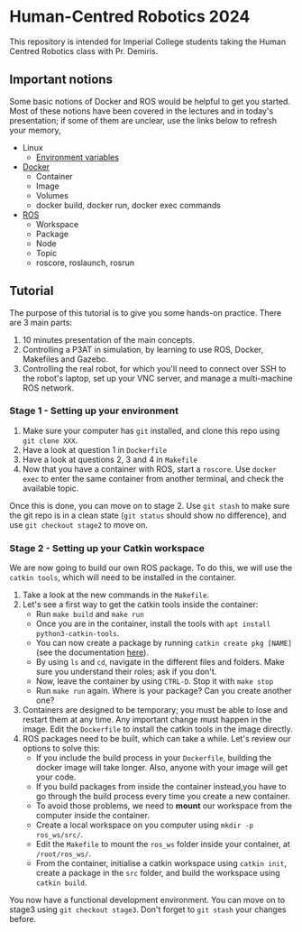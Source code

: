 # Human-Centred Robotics 2024

This repository is intended for Imperial College students taking the Human Centred Robotics class with Pr. Demiris.

## Important notions
Some basic notions of Docker and ROS would be helpful to get you started. Most of these notions have been covered in the lectures and in today's presentation; if some of them are unclear, use the links below to refresh your memory,

- Linux
  - [Environment variables](https://www.freecodecamp.org/news/how-to-set-an-environment-variable-in-linux/)
- [Docker](https://medium.com/swlh/understand-dockerfile-dd11746ed183)
  - Container
  - Image
  - Volumes
  - docker build, docker run, docker exec commands
- [ROS](https://roboticsbackend.com/what-is-a-ros-topic/)
  - Workspace
  - Package
  - Node
  - Topic
  - roscore, roslaunch, rosrun


## Tutorial
The purpose of this tutorial is to give you some hands-on practice. There are 3 main parts:
 1) 10 minutes presentation of the main concepts.
 2) Controlling a P3AT in simulation, by learning to use ROS, Docker, Makefiles and Gazebo.
 3) Controlling the real robot, for which you'll need to connect over SSH to the robot's laptop, set up your VNC server, and manage a multi-machine ROS network.

### Stage 1 - Setting up your environment
 1) Make sure your computer has `git` installed, and clone this repo using `git clone XXX`.
 2) Have a look at question 1 in `Dockerfile`
 3) Have a look at questions 2, 3 and 4 in `Makefile`
 4) Now that you have a container with ROS, start a `roscore`. Use `docker exec` to enter the same container from another terminal, and check the available topic. 

 Once this is done, you can move on to stage 2. Use `git stash` to make sure the git repo is in a clean state (`git status` should show no difference), and use `git checkout stage2` to move on.

### Stage 2 - Setting up your Catkin workspace
We are now going to build our own ROS package. To do this, we will use the `catkin tools`, which will need to be installed in the container.

 1) Take a look at the new commands in the `Makefile`.
 2) Let's see a first way to get the catkin tools inside the container:
    - Run `make build` and `make run`
    - Once you are in the container, install the tools with `apt install python3-catkin-tools`. 
    - You can now create a package by running `catkin create pkg [NAME]` (see the documentation [here](https://catkin-tools.readthedocs.io/en/latest/)). 
    - By using `ls` and `cd`, navigate in the different files and folders. Make sure you understand their roles; ask if you don't.
    - Now, leave the container by using `CTRL-D`. Stop it with `make stop`
    - Run `make run` again. Where is your package? Can you create another one?
 3) Containers are designed to be temporary; you must be able to lose and restart them at any time. Any important change must happen in the image. Edit the `Dockerfile` to install the catkin tools in the image directly.
 4) ROS packages need to be built, which can take a while. Let's review our options to solve this:
    - If you include the build process in your `Dockerfile`, building the docker image will take longer. Also, anyone with your image will get your code.
    - If you build packages from inside the container instead,you have to go through the build process every time you create a new container. 
    - To avoid those problems, we need to **mount** our workspace from the computer inside the container. 
    - Create a local workspace on you computer using `mkdir -p ros_ws/src/`.
    - Edit the `Makefile` to mount the `ros_ws` folder inside your container, at `/root/ros_ws/`.
    - From the container,  initialise a catkin workspace using `catkin init`, create a package in the `src` folder, and build the workspace using `catkin build`.

You now have a functional development environment. You can move on to stage3 using `git checkout stage3`. Don't forget to `git stash` your changes before.